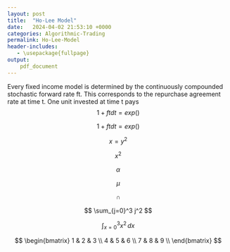 ```yaml
---
layout: post
title:  "Ho-Lee Model"
date:   2024-04-02 21:53:10 +0000
categories: Algorithmic-Trading
permalink: Ho-Lee-Model
header-includes:
   - \usepackage{fullpage}
output:
    pdf_document
---
```


Every fixed income model is determined by the continuously compounded stochastic forward rate ft. This corresponds to the repurchase agreement rate at time t. One unit invested at time t pays $$ 1 + ft dt = exp() $$ <!--more-->

$$ 1 + ft dt = exp() $$

$$ x = y^2 $$


$$ x^2 $$

$$ \alpha $$

$$ \mu $$

$$ \cap $$

$$ \sum_{j=0}^3 j^2 $$

$$ \int_{x=0}^3 x^2\,dx $$

$$ \begin{bmatrix} 
      1 & 2 & 3 \\
      4 & 5 & 6 \\
      7 & 8 & 9 \\
\end{bmatrix} $$


